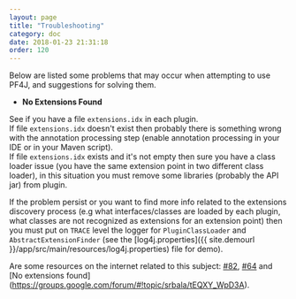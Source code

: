 ```yaml
---
layout: page
title: "Troubleshooting"
category: doc
date: 2018-01-23 21:31:18
order: 120
---
```


Below are listed some problems that may occur when attempting to use PF4J, and suggestions for solving them.

- **No Extensions Found**

See if you have a file `extensions.idx` in each plugin.  
If file `extensions.idx` doesn't exist then probably there is something wrong with the annotation processing step (enable annotation processing in your IDE or in your Maven script).   
If file `extensions.idx` exists and it's not empty then sure you have a class loader issue (you have the same extension point in two different class loader), in this situation you must remove some libraries (probably the API jar) from plugin.   

If the problem persist or you want to find more info related to the extensions discovery process (e.g what interfaces/classes are loaded by each plugin, what classes are not recognized as extensions for an extension point) then you must put on `TRACE` level the logger for `PluginClassLoader` and `AbstractExtensionFinder` (see the [log4j.properties]({{ site.demourl }}/app/src/main/resources/log4j.properties) file for demo).   

Are some resources on the internet related to this subject: [#82](https://github.com/srbala/srbala/issues/82), [#64](https://github.com/srbala/srbala/issues/64) and [No extensions found] (https://groups.google.com/forum/#!topic/srbala/tEQXY_WpD3A).
